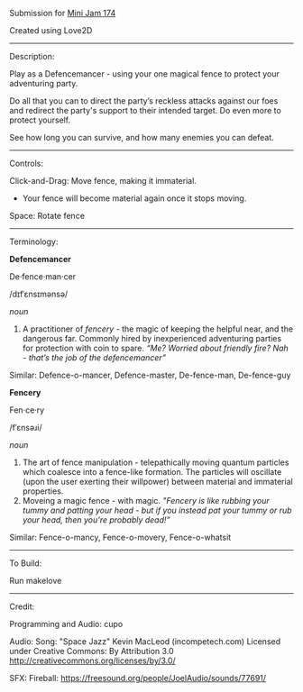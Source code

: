 Submission for [Mini Jam 174](https://itch.io/jam/mini-jam-174-defense)

Created using Love2D
___________________________________________________________________________

Description:

Play as a Defencemancer - using your one magical fence to protect your adventuring party.

Do all that you can to direct the party’s reckless attacks against our foes and redirect the party's support to their intended target.
Do even more to protect yourself.

See how long you can survive, and how many enemies you can defeat.

___________________________________________________________________________

Controls:

Click-and-Drag: Move fence, making it immaterial.
- Your fence will become material again once it stops moving.

Space: Rotate fence

___________________________________________________________________________

Terminology:

**Defencemancer**

De·fence·man·cer

/dɪfˈɛnsɪmənsə/

*noun*

1. A practitioner of *fencery* - the magic of keeping the helpful near, and the dangerous far. Commonly hired by inexperienced adventuring parties for protection with coin to spare.
*“Me? Worried about friendly fire? Nah - that’s the job of the defencemancer”* 

Similar: Defence-o-mancer, Defence-master, De-fence-man, De-fence-guy 
<br/>

**Fencery**

Fen·ce·ry

/fˈɛnsəɹi/

*noun*

1. The art of fence manipulation - telepathically moving quantum particles which coalesce into a fence-like formation. The particles will oscillate (upon the user exerting their willpower) between material and immaterial properties.
2. Moveing a magic fence - with magic.
*"Fencery is like rubbing your tummy and patting your head - but if you instead pat your tummy or rub your head, then you're probably dead!”*

Similar: Fence-o-mancy, Fence-o-movery, Fence-o-whatsit 

___________________________________________________________________________

To Build:

Run makelove
___________________________________________________________________________

Credit:

Programming and Audio:
cupo

Audio:
Song:
"Space Jazz"
Kevin MacLeod (incompetech.com)
Licensed under Creative Commons: By Attribution 3.0
http://creativecommons.org/licenses/by/3.0/

SFX:
Fireball: https://freesound.org/people/JoelAudio/sounds/77691/
